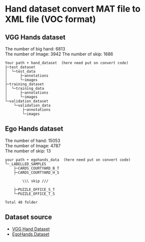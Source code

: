# Hand dataset convert MAT file to XML file (VOC format)

## VGG Hands dataset
The number of big hand: 6813  
The number of Image: 3942 
The number of skip: 1686  
```
Your path + hand_dataset  (here need put on convert code)
├─test_dataset  
│  └─test_data  
│      ├─annotations  
│      └─images  
├─training_dataset  
│  └─training_data  
│      ├─annotations  
│      └─images  
└─validation_dataset  
    └─validation_data  
        ├─annotations  
        └─images  
```

## Ego Hands dataset
The number of hand: 15053  
The number of Image: 4787  
The number of skip: 13  
```
your path + egohands_data  (here need put on convert code)
└─_LABELLED_SAMPLES
    ├─CARDS_COURTYARD_B_T
    ├─CARDS_COURTYARD_H_S
    
        \\\ skip ///
    
    ├─PUZZLE_OFFICE_S_T
    └─PUZZLE_OFFICE_T_S
    
Total 48 folder
```


## Dataset source
* [VGG Hand Dataset](https://www.robots.ox.ac.uk/~vgg/data/hands/)
* [EgoHands Dataset](http://vision.soic.indiana.edu/projects/egohands/)
